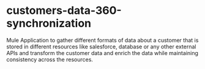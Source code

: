 # customers-data-360-synchronization
Mule Application to gather different formats of data about a customer that is stored in different resources like salesforce, database or any other external APIs and transform the customer data and enrich the data while maintaining consistency across the resources.
